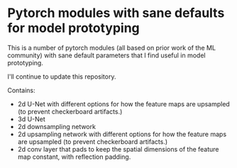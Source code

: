 # Pytorch modules with sane defaults for model prototyping
This is a number of pytorch modules (all based on prior work of the ML community) with sane default parameters that I find useful in model prototyping. 

I'll continue to update this repository.

Contains:

* 2d U-Net with different options for how the feature maps are upsampled (to prevent checkerboard artifacts.)
* 3d U-Net
* 2d downsampling network
* 2d upsampling network with different options for how the feature maps are upsampled (to prevent checkerboard artifacts.)
* 2d conv layer that pads to keep the spatial dimensions of the feature map constant, with reflection padding.

